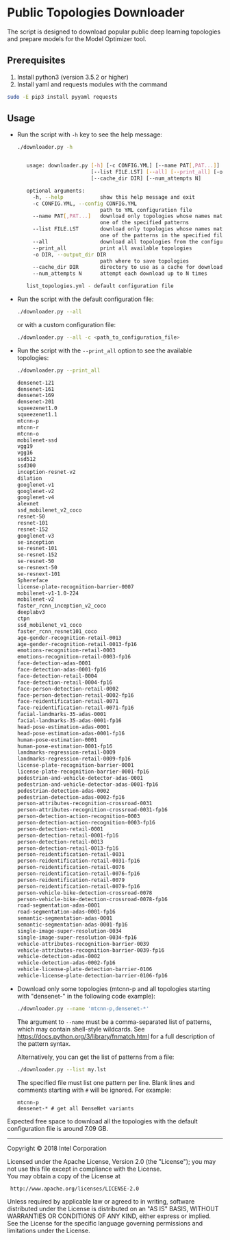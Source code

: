 Public Topologies Downloader
============================

The script is designed to download popular public deep learning topologies and prepare models for the Model Optimizer tool.

Prerequisites
-------------

1. Install python3 (version 3.5.2 or higher) 
2. Install yaml and requests modules with the command

```sh
sudo -E pip3 install pyyaml requests
```   

Usage
-----

*  Run the script with `-h` key to see the help message:

   ```sh  
   ./downloader.py -h


      usage: downloader.py [-h] [-c CONFIG.YML] [--name PAT[,PAT...]]
                           [--list FILE.LST] [--all] [--print_all] [-o DIR]
                           [--cache_dir DIR] [--num_attempts N]

      optional arguments:
        -h, --help            show this help message and exit
        -c CONFIG.YML, --config CONFIG.YML
                              path to YML configuration file
        --name PAT[,PAT...]   download only topologies whose names match at least
                              one of the specified patterns
        --list FILE.LST       download only topologies whose names match at least
                              one of the patterns in the specified file
        --all                 download all topologies from the configuration file
        --print_all           print all available topologies
        -o DIR, --output_dir DIR
                              path where to save topologies
        --cache_dir DIR       directory to use as a cache for downloaded files
        --num_attempts N      attempt each download up to N times

      list_topologies.yml - default configuration file
   ```

*  Run the script with the default configuration file:

   ```sh
   ./downloader.py --all
   ```   
   or with a custom configuration file:
   
   ```sh   
   ./downloader.py --all -c <path_to_configuration_file>
   ```

*  Run the script with the `--print_all` option to see the available topologies:

   ```sh
   ./downloader.py --print_all

   densenet-121
   densenet-161
   densenet-169
   densenet-201
   squeezenet1.0
   squeezenet1.1
   mtcnn-p
   mtcnn-r
   mtcnn-o
   mobilenet-ssd
   vgg19
   vgg16
   ssd512
   ssd300
   inception-resnet-v2
   dilation
   googlenet-v1
   googlenet-v2
   googlenet-v4
   alexnet
   ssd_mobilenet_v2_coco
   resnet-50
   resnet-101
   resnet-152
   googlenet-v3
   se-inception
   se-resnet-101
   se-resnet-152
   se-resnet-50
   se-resnext-50
   se-resnext-101
   Sphereface
   license-plate-recognition-barrier-0007
   mobilenet-v1-1.0-224
   mobilenet-v2
   faster_rcnn_inception_v2_coco
   deeplabv3
   ctpn
   ssd_mobilenet_v1_coco
   faster_rcnn_resnet101_coco
   age-gender-recognition-retail-0013
   age-gender-recognition-retail-0013-fp16
   emotions-recognition-retail-0003
   emotions-recognition-retail-0003-fp16
   face-detection-adas-0001
   face-detection-adas-0001-fp16
   face-detection-retail-0004
   face-detection-retail-0004-fp16
   face-person-detection-retail-0002
   face-person-detection-retail-0002-fp16
   face-reidentification-retail-0071
   face-reidentification-retail-0071-fp16
   facial-landmarks-35-adas-0001
   facial-landmarks-35-adas-0001-fp16
   head-pose-estimation-adas-0001
   head-pose-estimation-adas-0001-fp16
   human-pose-estimation-0001
   human-pose-estimation-0001-fp16
   landmarks-regression-retail-0009
   landmarks-regression-retail-0009-fp16
   license-plate-recognition-barrier-0001
   license-plate-recognition-barrier-0001-fp16
   pedestrian-and-vehicle-detector-adas-0001
   pedestrian-and-vehicle-detector-adas-0001-fp16
   pedestrian-detection-adas-0002
   pedestrian-detection-adas-0002-fp16
   person-attributes-recognition-crossroad-0031
   person-attributes-recognition-crossroad-0031-fp16
   person-detection-action-recognition-0003
   person-detection-action-recognition-0003-fp16
   person-detection-retail-0001
   person-detection-retail-0001-fp16
   person-detection-retail-0013
   person-detection-retail-0013-fp16
   person-reidentification-retail-0031
   person-reidentification-retail-0031-fp16
   person-reidentification-retail-0076
   person-reidentification-retail-0076-fp16
   person-reidentification-retail-0079
   person-reidentification-retail-0079-fp16
   person-vehicle-bike-detection-crossroad-0078
   person-vehicle-bike-detection-crossroad-0078-fp16
   road-segmentation-adas-0001
   road-segmentation-adas-0001-fp16
   semantic-segmentation-adas-0001
   semantic-segmentation-adas-0001-fp16
   single-image-super-resolution-0034
   single-image-super-resolution-0034-fp16
   vehicle-attributes-recognition-barrier-0039
   vehicle-attributes-recognition-barrier-0039-fp16
   vehicle-detection-adas-0002
   vehicle-detection-adas-0002-fp16
   vehicle-license-plate-detection-barrier-0106
   vehicle-license-plate-detection-barrier-0106-fp16
   ```

*  Download only some topologies (mtcnn-p and all topologies starting with "densenet-" in the following code example):

   ```sh
   ./downloader.py --name 'mtcnn-p,densenet-*'
   ```

   The argument to `--name` must be a comma-separated list of patterns, which may contain shell-style wildcards.
   See https://docs.python.org/3/library/fnmatch.html for a full description of the pattern syntax.

   Alternatively, you can get the list of patterns from a file:

   ```sh
   ./downloader.py --list my.lst
   ```

   The specified file must list one pattern per line. Blank lines and comments starting with `#` will be ignored.
   For example:

   ```
   mtcnn-p
   densenet-* # get all DenseNet variants
   ```

Expected free space to download all the topologies with the default configuration file is around 7.09 GB.

__________

Copyright &copy; 2018 Intel Corporation

Licensed under the Apache License, Version 2.0 (the "License");
you may not use this file except in compliance with the License.  
You may obtain a copy of the License at

     http://www.apache.org/licenses/LICENSE-2.0

Unless required by applicable law or agreed to in writing, software
distributed under the License is distributed on an "AS IS" BASIS,
WITHOUT WARRANTIES OR CONDITIONS OF ANY KIND, either express or implied.
See the License for the specific language governing permissions and
limitations under the License.
